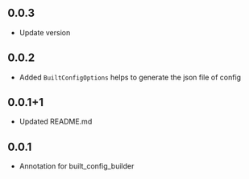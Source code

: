 ## 0.0.3

* Update version

## 0.0.2

- Added `BuiltConfigOptions` helps to generate the json file of config

## 0.0.1+1

- Updated README.md

## 0.0.1

- Annotation for built_config_builder
